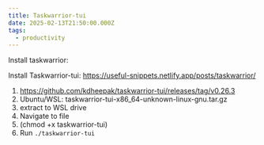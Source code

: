 ```yaml
---
title: Taskwarrior-tui
date: 2025-02-13T21:50:00.000Z
tags:
  - productivity
---
```

Install taskwarrior: 

Install Taskwarrior-tui: <https://useful-snippets.netlify.app/posts/taskwarrior/>

1. https://github.com/kdheepak/taskwarrior-tui/releases/tag/v0.26.3
2. Ubuntu/WSL: taskwarrior-tui-x86_64-unknown-linux-gnu.tar.gz
3. extract to WSL drive
4. Navigate to file
5. (chmod +x taskwarrior-tui)
6. Run `./taskwarrior-tui`
